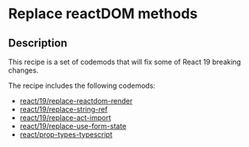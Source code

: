 # Replace reactDOM methods

## Description

This recipe is a set of codemods that will fix some of React 19 breaking changes.  

The recipe includes the following codemods:

-   [react/19/replace-reactdom-render](https://github.com/codemod-com/codemod/tree/main/packages/codemods/react/19/replace-reactdom-render)
-   [react/19/replace-string-ref](https://github.com/codemod-com/codemod/tree/main/packages/codemods/react/19/replace-string-ref)
-   [react/19/replace-act-import](https://github.com/codemod-com/codemod/tree/main/packages/codemods/react/19/replace-act-import)
-   [react/19/replace-use-form-state](https://github.com/codemod-com/codemod/tree/main/packages/codemods/react/19/replace-use-form-state)
-   [react/prop-types-typescript](https://github.com/codemod-com/codemod/tree/main/packages/codemods/react/prop-types-typescript)